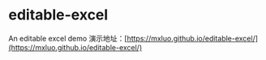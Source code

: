 # editable-excel
An editable excel demo
演示地址：[https://mxluo.github.io/editable-excel/](https://mxluo.github.io/editable-excel/)